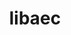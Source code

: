 ---
title: "libaec"
layout: cache
categories: [package, develop-2024-06-09]
meta: {"versions": ["1.0.6"], "compilers": ["cce@=15.0.1", "gcc@=10.3.0", "gcc@=11.1.0", "gcc@=11.4.0", "gcc@=12.3.0", "gcc@=7.3.1", "gcc@=9.4.0", "intel@=2021.10.0", "msvc@=19.39.33523", "oneapi@=2024.0.0"], "oss": ["amzn2", "rhel8", "sle_hpc15", "ubuntu20.04", "ubuntu22.04", "windows10.0.20348"], "platforms": ["linux", "windows"], "targets": ["aarch64", "neoverse_n1", "neoverse_v1", "neoverse_v2", "ppc64le", "x86_64", "x86_64_v3", "x86_64_v4", "zen4"], "stacks": ["aws-isc", "aws-isc-aarch64", "aws-pcluster-neoverse_v1", "aws-pcluster-x86_64_v4", "data-vis-sdk", "e4s", "e4s-cray-rhel", "e4s-cray-sles", "e4s-neoverse-v2", "e4s-neoverse_v1", "e4s-oneapi", "e4s-power", "e4s-rocm-external", "root", "windows-vis"], "num_specs": 17, "num_specs_by_stack": {"e4s-cray-sles": 1, "root": 17, "aws-pcluster-neoverse_v1": 2, "data-vis-sdk": 2, "aws-pcluster-x86_64_v4": 2, "e4s-neoverse-v2": 1, "e4s-cray-rhel": 1, "e4s-rocm-external": 1, "e4s": 1, "e4s-neoverse_v1": 1, "aws-isc-aarch64": 2, "e4s-oneapi": 1, "aws-isc": 1, "e4s-power": 1, "windows-vis": 1}}
spec_details: [{"hash": "jfv4rpvcipnuoafftf2p4lm75zhebyam", "compiler": "gcc@=10.3.0", "versions": ["1.0.6"], "os": "sle_hpc15", "platform": "linux", "target": "x86_64_v4", "variants": ["build_system=cmake", "build_type=Release", "generator=make", "~ipo", "+shared"], "stacks": ["e4s-cray-sles", "root"], "size": "-", "tarball": "https://binaries.spack.io/develop-2024-06-09/build_cache/linux-sle_hpc15-x86_64_v4/gcc-10.3.0/libaec-1.0.6/linux-sle_hpc15-x86_64_v4-gcc-10.3.0-libaec-1.0.6-jfv4rpvcipnuoafftf2p4lm75zhebyam.spack"}, {"hash": "wvm2xo74k4nhi2ixzyi4n6qf3w6siuzn", "compiler": "gcc@=12.3.0", "versions": ["1.0.6"], "os": "amzn2", "platform": "linux", "target": "neoverse_n1", "variants": ["build_system=cmake", "build_type=Release", "generator=make", "~ipo", "+shared"], "stacks": ["aws-pcluster-neoverse_v1", "root"], "size": "-", "tarball": "https://binaries.spack.io/develop-2024-06-09/build_cache/linux-amzn2-neoverse_n1/gcc-12.3.0/libaec-1.0.6/linux-amzn2-neoverse_n1-gcc-12.3.0-libaec-1.0.6-wvm2xo74k4nhi2ixzyi4n6qf3w6siuzn.spack"}, {"hash": "vqfhk2qcnoichcc2il377i5abzxq3yxy", "compiler": "gcc@=11.1.0", "versions": ["1.0.6"], "os": "ubuntu20.04", "platform": "linux", "target": "x86_64_v3", "variants": ["build_system=cmake", "build_type=Release", "generator=make", "~ipo", "+shared"], "stacks": ["data-vis-sdk", "root"], "size": "-", "tarball": "https://binaries.spack.io/develop-2024-06-09/build_cache/linux-ubuntu20.04-x86_64_v3/gcc-11.1.0/libaec-1.0.6/linux-ubuntu20.04-x86_64_v3-gcc-11.1.0-libaec-1.0.6-vqfhk2qcnoichcc2il377i5abzxq3yxy.spack"}, {"hash": "pxthgv2ks6qthn5dayj257hwb722cma7", "compiler": "gcc@=12.3.0", "versions": ["1.0.6"], "os": "amzn2", "platform": "linux", "target": "neoverse_v1", "variants": ["build_system=cmake", "build_type=Release", "generator=make", "~ipo", "+shared"], "stacks": ["aws-pcluster-neoverse_v1", "root"], "size": "-", "tarball": "https://binaries.spack.io/develop-2024-06-09/build_cache/linux-amzn2-neoverse_v1/gcc-12.3.0/libaec-1.0.6/linux-amzn2-neoverse_v1-gcc-12.3.0-libaec-1.0.6-pxthgv2ks6qthn5dayj257hwb722cma7.spack"}, {"hash": "2px6ad2frshwp3klnypor7hkb2ixky25", "compiler": "intel@=2021.10.0", "versions": ["1.0.6"], "os": "amzn2", "platform": "linux", "target": "x86_64_v4", "variants": ["build_system=cmake", "build_type=Release", "generator=make", "~ipo", "+shared"], "stacks": ["aws-pcluster-x86_64_v4", "root"], "size": "-", "tarball": "https://binaries.spack.io/develop-2024-06-09/build_cache/linux-amzn2-x86_64_v4/intel-2021.10.0/libaec-1.0.6/linux-amzn2-x86_64_v4-intel-2021.10.0-libaec-1.0.6-2px6ad2frshwp3klnypor7hkb2ixky25.spack"}, {"hash": "mhfg7fahyzt7wzzmwj34gk7mr4p4w6ot", "compiler": "gcc@=11.4.0", "versions": ["1.0.6"], "os": "ubuntu22.04", "platform": "linux", "target": "neoverse_v2", "variants": ["build_system=cmake", "build_type=Release", "generator=make", "~ipo", "+shared"], "stacks": ["e4s-neoverse-v2", "root"], "size": "-", "tarball": "https://binaries.spack.io/develop-2024-06-09/build_cache/linux-ubuntu22.04-neoverse_v2/gcc-11.4.0/libaec-1.0.6/linux-ubuntu22.04-neoverse_v2-gcc-11.4.0-libaec-1.0.6-mhfg7fahyzt7wzzmwj34gk7mr4p4w6ot.spack"}, {"hash": "z7topjjij76tpniwwk3qf7jgxepgiicn", "compiler": "cce@=15.0.1", "versions": ["1.0.6"], "os": "rhel8", "platform": "linux", "target": "zen4", "variants": ["build_system=cmake", "build_type=Release", "generator=make", "~ipo", "+shared"], "stacks": ["root", "e4s-cray-rhel"], "size": "-", "tarball": "https://binaries.spack.io/develop-2024-06-09/build_cache/linux-rhel8-zen4/cce-15.0.1/libaec-1.0.6/linux-rhel8-zen4-cce-15.0.1-libaec-1.0.6-z7topjjij76tpniwwk3qf7jgxepgiicn.spack"}, {"hash": "6mvx42jgjtxbjwi43kffp4k3x7d4ht7s", "compiler": "gcc@=11.4.0", "versions": ["1.0.6"], "os": "ubuntu22.04", "platform": "linux", "target": "x86_64_v3", "variants": ["build_system=cmake", "build_type=Release", "generator=make", "~ipo", "+shared"], "stacks": ["e4s-rocm-external", "root", "e4s"], "size": "-", "tarball": "https://binaries.spack.io/develop-2024-06-09/build_cache/linux-ubuntu22.04-x86_64_v3/gcc-11.4.0/libaec-1.0.6/linux-ubuntu22.04-x86_64_v3-gcc-11.4.0-libaec-1.0.6-6mvx42jgjtxbjwi43kffp4k3x7d4ht7s.spack"}, {"hash": "ocke6pyctzfuffqna7lq7pkydgvcuthl", "compiler": "gcc@=11.4.0", "versions": ["1.0.6"], "os": "ubuntu22.04", "platform": "linux", "target": "neoverse_v1", "variants": ["build_system=cmake", "build_type=Release", "generator=make", "~ipo", "+shared"], "stacks": ["e4s-neoverse_v1", "root"], "size": "-", "tarball": "https://binaries.spack.io/develop-2024-06-09/build_cache/linux-ubuntu22.04-neoverse_v1/gcc-11.4.0/libaec-1.0.6/linux-ubuntu22.04-neoverse_v1-gcc-11.4.0-libaec-1.0.6-ocke6pyctzfuffqna7lq7pkydgvcuthl.spack"}, {"hash": "wyrokyt5grwg6gl3afqjfqhpuwp4kaal", "compiler": "gcc@=11.1.0", "versions": ["1.0.6"], "os": "ubuntu20.04", "platform": "linux", "target": "x86_64_v3", "variants": ["build_system=cmake", "build_type=Release", "generator=make", "~ipo", "+shared"], "stacks": ["data-vis-sdk", "root"], "size": "-", "tarball": "https://binaries.spack.io/develop-2024-06-09/build_cache/linux-ubuntu20.04-x86_64_v3/gcc-11.1.0/libaec-1.0.6/linux-ubuntu20.04-x86_64_v3-gcc-11.1.0-libaec-1.0.6-wyrokyt5grwg6gl3afqjfqhpuwp4kaal.spack"}, {"hash": "a5czj3g7co6pp2cskgjifpq2u7aaczey", "compiler": "gcc@=7.3.1", "versions": ["1.0.6"], "os": "amzn2", "platform": "linux", "target": "aarch64", "variants": ["build_system=cmake", "build_type=Release", "generator=make", "~ipo", "+shared"], "stacks": ["aws-isc-aarch64", "root"], "size": "-", "tarball": "https://binaries.spack.io/develop-2024-06-09/build_cache/linux-amzn2-aarch64/gcc-7.3.1/libaec-1.0.6/linux-amzn2-aarch64-gcc-7.3.1-libaec-1.0.6-a5czj3g7co6pp2cskgjifpq2u7aaczey.spack"}, {"hash": "vz4xtkbabrucqad5d326mgwbg2p535t3", "compiler": "intel@=2021.10.0", "versions": ["1.0.6"], "os": "amzn2", "platform": "linux", "target": "x86_64_v3", "variants": ["build_system=cmake", "build_type=Release", "generator=make", "~ipo", "+shared"], "stacks": ["aws-pcluster-x86_64_v4", "root"], "size": "-", "tarball": "https://binaries.spack.io/develop-2024-06-09/build_cache/linux-amzn2-x86_64_v3/intel-2021.10.0/libaec-1.0.6/linux-amzn2-x86_64_v3-intel-2021.10.0-libaec-1.0.6-vz4xtkbabrucqad5d326mgwbg2p535t3.spack"}, {"hash": "3mwyxe7nqn63pvkxpfcmuysiiogrcets", "compiler": "oneapi@=2024.0.0", "versions": ["1.0.6"], "os": "ubuntu22.04", "platform": "linux", "target": "x86_64_v3", "variants": ["build_system=cmake", "build_type=Release", "generator=make", "~ipo", "+shared"], "stacks": ["root", "e4s-oneapi"], "size": "-", "tarball": "https://binaries.spack.io/develop-2024-06-09/build_cache/linux-ubuntu22.04-x86_64_v3/oneapi-2024.0.0/libaec-1.0.6/linux-ubuntu22.04-x86_64_v3-oneapi-2024.0.0-libaec-1.0.6-3mwyxe7nqn63pvkxpfcmuysiiogrcets.spack"}, {"hash": "wfdtp3px73lbvik32fk3ibjaquogdez3", "compiler": "gcc@=7.3.1", "versions": ["1.0.6"], "os": "amzn2", "platform": "linux", "target": "x86_64_v3", "variants": ["build_system=cmake", "build_type=Release", "generator=make", "~ipo", "+shared"], "stacks": ["root", "aws-isc"], "size": "-", "tarball": "https://binaries.spack.io/develop-2024-06-09/build_cache/linux-amzn2-x86_64_v3/gcc-7.3.1/libaec-1.0.6/linux-amzn2-x86_64_v3-gcc-7.3.1-libaec-1.0.6-wfdtp3px73lbvik32fk3ibjaquogdez3.spack"}, {"hash": "vnwdcti74osw5ywzn3qn4cukt477tgs6", "compiler": "gcc@=7.3.1", "versions": ["1.0.6"], "os": "amzn2", "platform": "linux", "target": "neoverse_n1", "variants": ["build_system=cmake", "build_type=Release", "generator=make", "~ipo", "+shared"], "stacks": ["aws-isc-aarch64", "root"], "size": "-", "tarball": "https://binaries.spack.io/develop-2024-06-09/build_cache/linux-amzn2-neoverse_n1/gcc-7.3.1/libaec-1.0.6/linux-amzn2-neoverse_n1-gcc-7.3.1-libaec-1.0.6-vnwdcti74osw5ywzn3qn4cukt477tgs6.spack"}, {"hash": "evyot4dbwvztoiuwpombk3f6ukhsutjx", "compiler": "gcc@=9.4.0", "versions": ["1.0.6"], "os": "ubuntu20.04", "platform": "linux", "target": "ppc64le", "variants": ["build_system=cmake", "build_type=Release", "generator=make", "~ipo", "+shared"], "stacks": ["root", "e4s-power"], "size": "-", "tarball": "https://binaries.spack.io/develop-2024-06-09/build_cache/linux-ubuntu20.04-ppc64le/gcc-9.4.0/libaec-1.0.6/linux-ubuntu20.04-ppc64le-gcc-9.4.0-libaec-1.0.6-evyot4dbwvztoiuwpombk3f6ukhsutjx.spack"}, {"hash": "sxr3i43oiusyvsp2a2z6xqq6yq5raz6g", "compiler": "msvc@=19.39.33523", "versions": ["1.0.6"], "os": "windows10.0.20348", "platform": "windows", "target": "x86_64", "variants": ["build_system=cmake", "build_type=Release", "generator=ninja", "~ipo", "+shared"], "stacks": ["root", "windows-vis"], "size": "-", "tarball": "https://binaries.spack.io/develop-2024-06-09/build_cache/windows-windows10.0.20348-x86_64/msvc-19.39.33523/libaec-1.0.6/windows-windows10.0.20348-x86_64-msvc-19.39.33523-libaec-1.0.6-sxr3i43oiusyvsp2a2z6xqq6yq5raz6g.spack"}]
---
